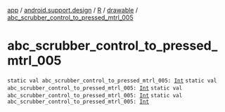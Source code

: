 [app](../../../index.md) / [android.support.design](../../index.md) / [R](../index.md) / [drawable](index.md) / [abc_scrubber_control_to_pressed_mtrl_005](.)

# abc_scrubber_control_to_pressed_mtrl_005

`static val abc_scrubber_control_to_pressed_mtrl_005: `[`Int`](https://kotlinlang.org/api/latest/jvm/stdlib/kotlin/-int/index.html)
`static val abc_scrubber_control_to_pressed_mtrl_005: `[`Int`](https://kotlinlang.org/api/latest/jvm/stdlib/kotlin/-int/index.html)
`static val abc_scrubber_control_to_pressed_mtrl_005: `[`Int`](https://kotlinlang.org/api/latest/jvm/stdlib/kotlin/-int/index.html)
`static val abc_scrubber_control_to_pressed_mtrl_005: `[`Int`](https://kotlinlang.org/api/latest/jvm/stdlib/kotlin/-int/index.html)